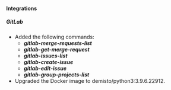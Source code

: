 
#### Integrations
##### GitLab
- Added the following commands: 
  - ***gitlab-merge-requests-list***
  - ***gitlab-get-merge-request***
  - ***gitlab-issues-list***
  - ***gitlab-create-issue***
  - ***gitlab-edit-issue***
  - ***gitlab-group-projects-list***
- Upgraded the Docker image to demisto/python3:3.9.6.22912.